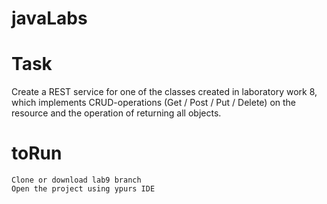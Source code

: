 # javaLabs

# Task
Create a REST service for one of the classes created in laboratory work 8, 
which implements CRUD-operations (Get / Post / Put / Delete) 
on the resource and the operation of returning all objects.

# toRun
  ```
  Clone or download lab9 branch
  Open the project using ypurs IDE
  ```
